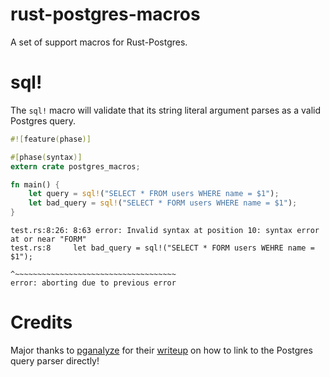 rust-postgres-macros
====================

A set of support macros for Rust-Postgres.

sql!
====

The `sql!` macro will validate that its string literal argument parses as a
valid Postgres query.

```rust
#![feature(phase)]

#[phase(syntax)]
extern crate postgres_macros;

fn main() {
    let query = sql!("SELECT * FROM users WHERE name = $1");
    let bad_query = sql!("SELECT * FORM users WHERE name = $1");
}
```

```
test.rs:8:26: 8:63 error: Invalid syntax at position 10: syntax error at or near "FORM"
test.rs:8     let bad_query = sql!("SELECT * FORM users WEHRE name = $1");
                                   ^~~~~~~~~~~~~~~~~~~~~~~~~~~~~~~~~~~~~
error: aborting due to previous error
```

Credits
=======

Major thanks to [pganalyze](http://pganalyze.com) for their
[writeup](https://pganalyze.com/blog/parse-postgresql-queries-in-ruby.html) on
how to link to the Postgres query parser directly!
